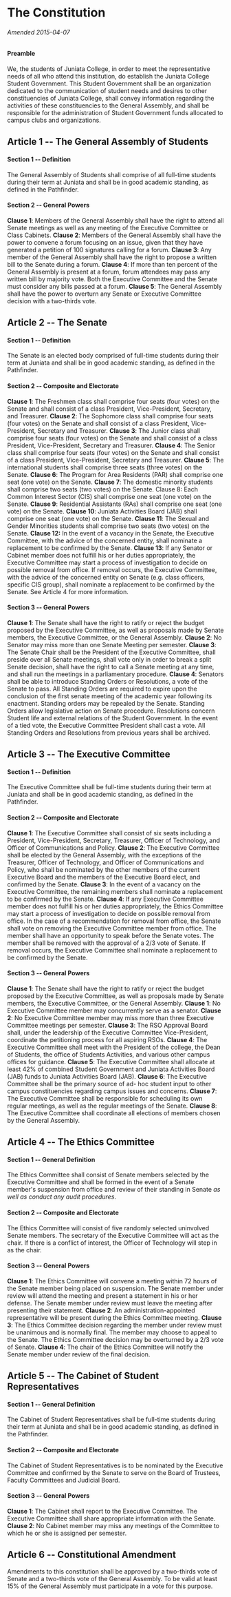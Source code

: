 # The Constitution
###### Amended 2015-04-07

#### Preamble
We, the students of Juniata College, in order to meet the representative needs of all who attend this institution, do establish the Juniata College Student Government. This Student Government shall be an organization dedicated to the communication of student needs and desires to other constituencies of Juniata College, shall convey information regarding the activities of these constituencies to the General Assembly, and shall be responsible for the administration of Student Government funds allocated to campus clubs and organizations.
## Article 1 -- The General Assembly of Students
#### Section 1 -- Definition
The General Assembly of Students shall comprise of all full-time students during their term at Juniata and shall be in good academic standing, as defined in the Pathfinder.
#### Section 2 -- General Powers
**Clause 1**: Members of the General Assembly shall have the right to attend all Senate meetings as well as any meeting of the Executive Committee or Class Cabinets.
**Clause 2**: Members of the General Assembly shall have the power to convene a forum focusing on an issue, given that they have generated a petition of 100 signatures calling for a forum.
**Clause 3**: Any member of the General Assembly shall have the right to propose a written bill to the Senate during a forum.
**Clause 4**: If more than ten percent of the General Assembly is present at a forum, forum attendees may pass any written bill by majority vote. Both the Executive Committee and the Senate must consider any bills passed at a forum.
**Clause 5**: The General Assembly shall have the power to overturn any Senate or Executive Committee decision with a two-thirds vote.
## Article 2 -- The Senate
#### Section 1 -- Definition
The Senate is an elected body comprised of full-time students during their term at Juniata and shall be in good academic standing, as defined in the Pathfinder.
#### Section 2 -- Composite and Electorate
**Clause 1**: The Freshmen class shall comprise four seats (four votes) on the Senate and shall consist of a class President, Vice-President, Secretary, and Treasurer.
**Clause 2**: The Sophomore class shall comprise four seats (four votes) on the Senate and shall consist of a class President, Vice-President, Secretary and Treasurer.
**Clause 3**: The Junior class shall comprise four seats (four votes) on the Senate and shall consist of a class President, Vice-President, Secretary and Treasurer.
**Clause 4**: The Senior class shall comprise four seats (four votes) on the Senate and shall consist of a class President, Vice-President, Secretary and Treasurer.
**Clause 5**: The international students shall comprise three seats (three votes) on the Senate.
**Clause 6**: The Program for Area Residents (PAR) shall comprise one seat (one vote) on the Senate.
**Clause 7**: The domestic minority students shall comprise two seats (two votes) on the Senate.
Clause 8: Each Common Interest Sector (CIS) shall comprise one seat (one vote) on the Senate.
**Clause 9**: Residential Assistants (RAs) shall comprise one seat (one vote) on the Senate.
**Clause 10**: Juniata Activities Board (JAB) shall comprise one seat (one vote) on the Senate.
**Clause 11**: The Sexual and Gender Minorities students shall comprise two seats (two votes) on the Senate.
**Clause 12:** In the event of a vacancy in the Senate, the Executive Committee, with the advice of the concerned entity, shall nominate a replacement to be confirmed by the Senate.
**Clause 13**: If any Senator or Cabinet member does not fulfill his or her duties appropriately, the Executive Committee may start a process of investigation to decide on possible removal from office. If removal occurs, the Executive Committee, with the advice of the concerned entity on Senate (e.g. class officers, specific CIS group), shall nominate a replacement to be confirmed by the Senate. See Article 4 for more information.
#### Section 3 -- General Powers
**Clause 1**: The Senate shall have the right to ratify or reject the budget proposed by the Executive Committee, as well as proposals made by Senate members, the Executive Committee, or the General Assembly.
**Clause 2**: No Senator may miss more than one Senate Meeting per semester.
**Clause 3**: The Senate Chair shall be the President of the Executive Committee, shall preside over all Senate meetings, shall vote only in order to break a split Senate decision, shall have the right to call a Senate meeting at any time, and shall run the meetings in a parliamentary procedure.
**Clause 4**: Senators shall be able to introduce Standing Orders or Resolutions, a vote of the Senate to pass. All Standing Orders are required to expire upon the conclusion of the first senate meeting of the academic year following its enactment. Standing orders may be repealed by the Senate. Standing Orders allow legislative action on Senate procedure. Resolutions concern Student life and external relations of the Student Government. In the event of a tied vote, the Executive Committee President shall cast a vote. All Standing Orders and Resolutions from previous years shall be archived.
## Article 3 -- The Executive Committee
#### Section 1 -- Definition
The Executive Committee shall be full-time students during their term at Juniata and shall be in good academic standing, as defined in the Pathfinder.
#### Section 2 -- Composite and Electorate
**Clause 1**: The Executive Committee shall consist of six seats including a President, Vice-President, Secretary, Treasurer, Officer of Technology, and Officer of Communications and Policy.
**Clause 2**: The Executive Committee shall be elected by the General Assembly, with the exceptions of the Treasurer, Officer of Technology, and Officer of Communications and Policy, who shall be nominated by the other members of the current Executive Board and the members of the Executive Board elect, and confirmed by the Senate.
**Clause 3**: In the event of a vacancy on the Executive Committee, the remaining members shall nominate a replacement to be confirmed by the Senate.
**Clause 4**: If any Executive Committee member does not fulfill his or her duties appropriately, the Ethics Committee may start a process of investigation to decide on possible removal from office. In the case of a recommendation for removal from office, the Senate shall vote on removing the Executive Committee member from office. The member shall have an opportunity to speak before the Senate votes. The member shall be removed with the approval of a 2/3 vote of Senate. If removal occurs, the Executive Committee shall nominate a replacement to be confirmed by the Senate.
#### Section 3 -- General Powers
**Clause 1**: The Senate shall have the right to ratify or reject the budget proposed by the Executive Committee, as well as proposals made by Senate members, the Executive Committee, or the General Assembly.
**Clause 1**: No Executive Committee member may concurrently serve as a senator.
**Clause 2**: No Executive Committee member may miss more than three Executive Committee meetings per semester.
**Clause 3**: The RSO Approval Board shall, under the leadership of the Executive Committee Vice-President, coordinate the petitioning process for all aspiring RSOs.
**Clause 4**: The Executive Committee shall meet with the President of the college, the Dean of Students, the office of Students Activities, and various other campus offices for guidance.
**Clause 5**: The Executive Committee shall allocate at least 42% of combined Student Government and Juniata Activities Board (JAB) funds to Juniata Activities Board (JAB).
**Clause 6**: The Executive Committee shall be the primary source of ad- hoc student input to other campus constituencies regarding campus issues and concerns.
**Clause 7**: The Executive Committee shall be responsible for scheduling its own regular meetings, as well as the regular meetings of the Senate.
**Clause 8**: The Executive Committee shall coordinate all elections of members chosen by the General Assembly.
## Article 4 -- The Ethics Committee
#### Section 1 -- General Definition
The Ethics Committee shall consist of Senate members selected by the Executive Committee and shall be formed in the event of a Senate member's suspension from office and review of their standing in Senate *as well as conduct any audit procedures*.
#### Section 2 -- Composite and Electorate
The Ethics Committee will consist of five randomly selected uninvolved Senate members. The secretary of the Executive Committee will act as the chair. If there is a conflict of interest, the Officer of Technology will step in as the chair.
#### Section 3 -- General Powers
**Clause 1**: The Ethics Committee will convene a meeting within 72 hours of the Senate member being placed on suspension. The Senate member under review will attend the meeting and present a statement in his or her defense. The Senate member under review must leave the meeting after presenting their statement.
**Clause 2**: An administration-appointed representative will be present during the Ethics Committee meeting.
**Clause 3**: The Ethics Committee decision regarding the member under review must be unanimous and is normally final. The member may choose to appeal to the Senate. The Ethics Committee decision may be overturned by a 2/3 vote of Senate.
**Clause 4**: The chair of the Ethics Committee will notify the Senate member under review of the final decision.
## Article 5 -- The Cabinet of Student Representatives
#### Section 1 -- General Definition
The Cabinet of Student Representatives shall be full-time students during their term at Juniata and shall be in good academic standing, as defined in the Pathfinder.
#### Section 2 -- Composite and Electorate
The Cabinet of Student Representatives is to be nominated by the Executive Committee and confirmed by the Senate to serve on the Board of Trustees, Faculty Committees and Judicial Board.
#### Section 3 -- General Powers
**Clause 1**: The Cabinet shall report to the Executive Committee. The Executive Committee shall share appropriate information with the Senate.
**Clause 2**: No Cabinet member may miss any meetings of the Committee to which he or she is assigned per semester.
## Article 6 -- Constitutional Amendment
Amendments to this constitution shall be approved by a two-thirds vote of Senate and a two-thirds vote of the General Assembly. To be valid at least 15% of the General Assembly must participate in a vote for this purpose. 